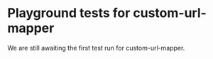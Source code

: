 # Playground tests for custom-url-mapper
We are still awaiting the first test run for custom-url-mapper.

